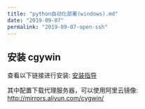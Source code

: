 ```yaml
---
title: "python自动化部署(windows).md"
date: "2019-09-07"
permalink: "2019-09-07-open-ssh"
---
```


## 安装 cgywin

查看以下链接进行安装: <a href="https://jingyan.baidu.com/article/455a99507c0b78a166277809.html">安装指导</a>

其中配置下载代理服务器，可以使用阿里云镜像: http://mirrors.aliyun.com/cygwin/

